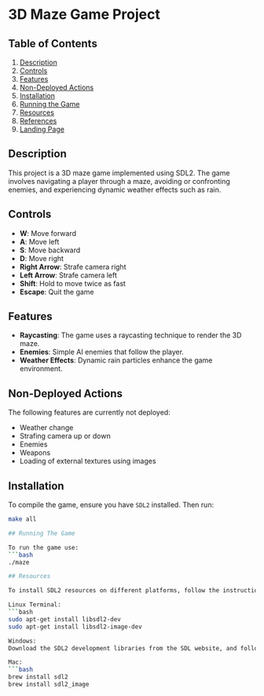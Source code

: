 # 3D Maze Game Project

## Table of Contents
1. [Description](#description)
2. [Controls](#controls)
3. [Features](#features)
4. [Non-Deployed Actions](#non-deployed-actions)
5. [Installation](#installation)
6. [Running the Game](#running-the-game)
7. [Resources](#resources)
8. [References](#references)
9. [Landing Page](#landing-page)

## Description

This project is a 3D maze game implemented using SDL2. The game involves navigating a player through a maze, avoiding or confronting enemies, and experiencing dynamic weather effects such as rain.

## Controls

- **W**: Move forward
- **A**: Move left
- **S**: Move backward
- **D**: Move right
- **Right Arrow**: Strafe camera right
- **Left Arrow**: Strafe camera left
- **Shift**: Hold to move twice as fast
- **Escape**: Quit the game

## Features

- **Raycasting**: The game uses a raycasting technique to render the 3D maze.
- **Enemies**: Simple AI enemies that follow the player.
- **Weather Effects**: Dynamic rain particles enhance the game environment.

## Non-Deployed Actions

The following features are currently not deployed:

- Weather change
- Strafing camera up or down
- Enemies
- Weapons
- Loading of external textures using images

## Installation

To compile the game, ensure you have `SDL2` installed. Then run:

```bash
make all

## Running The Game

To run the game use:
```bash
./maze

## Resources

To install SDL2 resources on different platforms, follow the instructions below:

Linux Terminal:
```bash
sudo apt-get install libsdl2-dev
sudo apt-get install libsdl2-image-dev

Windows:
Download the SDL2 development libraries from the SDL website, and follow the instructions provided in the downloaded package.

Mac:
```bash
brew install sdl2
brew install sdl2_image



